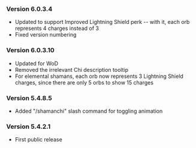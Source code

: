 ### Version 6.0.3.4

* Updated to support Improved Lightning Shield perk -- with it, each orb represents 4 charges instead of 3
* Fixed version numbering

### Version 6.0.3.10

* Updated for WoD
* Removed the irrelevant Chi description tooltip
* For elemental shamans, each orb now represents 3 Lightning Shield charges, since there are only 5 orbs to show 15 charges

### Version 5.4.8.5

* Added "/shamanchi" slash command for toggling animation

### Version 5.4.2.1

* First public release
